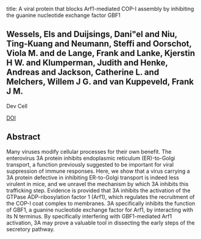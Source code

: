 title: A viral protein that blocks Arf1-mediated COP-I assembly by inhibiting the guanine nucleotide exchange factor GBF1

## Wessels, Els and Duijsings, Dani"el and Niu, Ting-Kuang and Neumann, Steffi and Oorschot, Viola M. and de Lange, Frank and Lanke, Kjerstin H W. and Klumperman, Judith and Henke, Andreas and Jackson, Catherine L. and Melchers, Willem J G. and van Kuppeveld, Frank J M.
Dev Cell

<a href="https://doi.org/10.1016/j.devcel.2006.06.005">DOI</a>

## Abstract
Many viruses modify cellular processes for their own benefit. The enterovirus 3A protein inhibits endoplasmic reticulum (ER)-to-Golgi transport, a function previously suggested to be important for viral suppression of immune responses. Here, we show that a virus carrying a 3A protein defective in inhibiting ER-to-Golgi transport is indeed less virulent in mice, and we unravel the mechanism by which 3A inhibits this trafficking step. Evidence is provided that 3A inhibits the activation of the GTPase ADP-ribosylation factor 1 (Arf1), which regulates the recruitment of the COP-I coat complex to membranes. 3A specifically inhibits the function of GBF1, a guanine nucleotide exchange factor for Arf1, by interacting with its N terminus. By specifically interfering with GBF1-mediated Arf1 activation, 3A may prove a valuable tool in dissecting the early steps of the secretory pathway.

